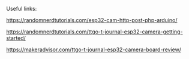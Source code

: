 Useful links:

https://randomnerdtutorials.com/esp32-cam-http-post-php-arduino/

https://randomnerdtutorials.com/ttgo-t-journal-esp32-camera-getting-started/

https://makeradvisor.com/ttgo-t-journal-esp32-camera-board-review/
